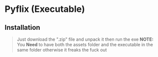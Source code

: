 # Pyflix (Executable)

## Installation

> Just download the ".zip" file and unpack it then run the exe **NOTE:** You **Need** to have both the assets folder and the executable in the same folder otherwise it freaks the fuck out
